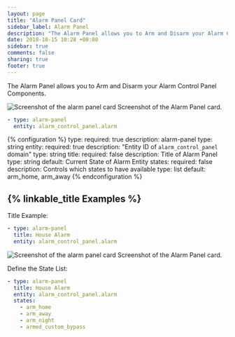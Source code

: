 ```yaml
---
layout: page
title: "Alarm Panel Card"
sidebar_label: Alarm Panel
description: "The Alarm Panel allows you to Arm and Disarm your Alarm Control Panel Components"
date: 2018-10-15 10:28 +00:00
sidebar: true
comments: false
sharing: true
footer: true
---
```


The Alarm Panel allows you to Arm and Disarm your Alarm Control Panel Components.

<p class='img'>
<img src='/images/lovelace/lovelace_alarm_panel_card.gif' alt='Screenshot of the alarm panel card'>
Screenshot of the Alarm Panel card.
</p>

```yaml
- type: alarm-panel
  entity: alarm_control_panel.alarm
```

{% configuration %}
type:
  required: true
  description: alarm-panel
  type: string
entity:
  required: true
  description: "Entity ID of `alarm_control_panel` domain"
  type: string
title:
  required: false
  description: Title of Alarm Panel
  type: string
  default: Current State of Alarm Entity
states:
  required: false
  description: Controls which states to have available
  type: list
  default: arm_home, arm_away
{% endconfiguration %}

## {% linkable_title Examples %}

Title Example:

```yaml
- type: alarm-panel
  title: House Alarm
  entity: alarm_control_panel.alarm
```

<p class='img'>
<img src='/images/lovelace/lovelace_alarm_panel_title_card.gif' alt='Screenshot of the alarm panel card'>
Screenshot of the Alarm Panel card.
</p>

Define the State List:

```yaml
- type: alarm-panel
  title: House Alarm
  entity: alarm_control_panel.alarm
  states:
    - arm_home
    - arm_away
    - arm_night
    - armed_custom_bypass
```
